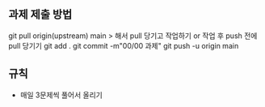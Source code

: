 ## 과제 제출 방법
git pull origin(upstream) main > 해서 pull 당기고 작업하기 or 작업 후 push 전에 pull 당기기
git add .
git commit -m"00/00 과제"
git push -u origin main

## 규칙
- 매일 3문제씩 풀어서 올리기
